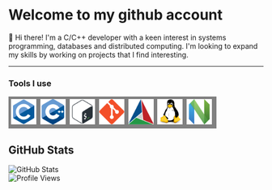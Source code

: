 # Welcome to my github account

👋 Hi there! I'm a C/C++ developer with a keen interest in systems programming, databases and distributed computing. I'm looking to expand my skills by working on projects that I find interesting.
<hr>

### Tools I use
<div style="background-color: grey; display: inline-block; padding: 5px;">
   <img src="./icons/c-original.svg" title="C" alt="C" width=50 height=50/>&nbsp;
   <img src="./icons/cplusplus-original.svg" title="Cpp" alt="Cpp" width=50 height=50/>&nbsp;
   <img src="./icons/bash-original.svg" title="Bash" alt="Bash" width=50 height=50/>&nbsp;
   <img src="./icons/git-original.svg" title="Git" alt="Git" width=50 height=50/>&nbsp;
   <img src="./icons/cmake-original.svg" title="CMake" alt="CMake" width=50 height=50/>&nbsp;
   <img src="./icons/linux-original.svg" title="Linux" alt="Linux" width=50 height=50/>&nbsp;
   <img src="./icons/neovim-original.svg" title="Neovim" alt="Neovim" width=50 height=50/>&nbsp;
</div>

<div align="left">
  <h2>GitHub Stats</h2>
  <img src="https://github-readme-stats.vercel.app/api?&count_private=true&include_all_commits=true&username=debojitkumardas&show_icons=true&theme=algolia" alt="GitHub Stats">
</div>
<img src="https://komarev.com/ghpvc/?username=debojitkumardas&color=17A589&style=for-the-badge" alt="Profile Views">

<!-- ## Recent GitHub Activity ✅ -->
<!---->
<!-- ![Metrics](https://metrics.lecoq.io/debojitkumardas?template=classic&base.header=0&base.activity=0&base.community=0&base.repositories=0&base.metadata=0&activity=1&base=header%2C%20activity%2C%20community%2C%20repositories%2C%20metadata&base.indepth=false&base.hireable=false&base.skip=false&activity=false&activity.limit=5&activity.load=300&activity.days=14&activity.visibility=all&activity.timestamps=true&activity.filter=all&config.timezone=Asia%2FKolkata) -->

<!--
<h3>Connect with Me:</h3>
<p>
   <a href="https://debojitkumardas.github.io/" target="_blank">
      <img src="./icons/Website-teal.svg" alt="Website Badge">
  </a>
</p>
-->

<!--
**debojitkumardas/debojitkumardas** is a ✨ _special_ ✨ repository because its `README.md` (this file) appears on your GitHub profile.

Here are some ideas to get you started:

- 🔭 I’m currently working on ...
- 🌱 I’m currently learning ...
- 👯 I’m looking to collaborate on ...
- 🤔 I’m looking for help with ...
- 💬 Ask me about ...
- 📫 How to reach me: ...
- 😄 Pronouns: ...
- ⚡ Fun fact: ...
-->
